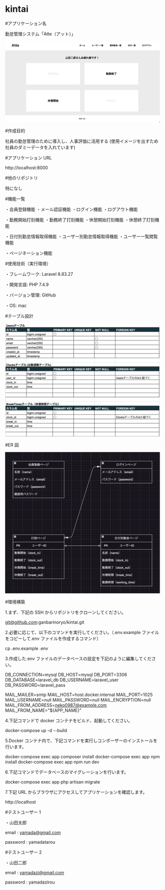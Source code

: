 # kintai

#アプリケーション名

勤怠管理システム「Atte（アット）」

![alt 打刻ページ/ホーム](<スクリーンショット 2024-11-16 22.24.19.png>)

#作成目的

社員の勤怠管理のために導入し、人事評価に活用する
(使用イメージを出すため社員のダミーデータを入れています)

#アプリケーション URL

http://localhost:8000

#他のリポジトリ

特になし

#機能一覧

・会員登録機能
・メール認証機能
・ログイン機能
・ログアウト機能

・勤務開始打刻機能
・勤務終了打刻機能
・休憩開始打刻機能
・休憩終了打刻機能

・日付別勤怠情報取得機能
・ユーザー別勤怠情報取得機能
・ユーザー一覧閲覧機能

・ページネーション機能

#使用技術（実行環境）

・フレームワーク: Laravel 8.83.27

・開発言語: PHP 7.4.9

・バージョン管理: GitHub

・OS: mac

#テーブル設計

![alt テーブル設計](<スクリーンショット 2024-11-16 21.33.14.png>)

#ER 図

![alt ER図](<スクリーンショット 2024-09-20 21.30.56.png>)

#環境構築

1.まず、下記の SSH からリポジトリをクローンしてください。

git@github.com:ganbarinoryo/kintai.git

2.必要に応じて、以下のコマンドを実行してください。（.env.example ファイルをコピーして.env ファイルを作成するコマンド）

cp .env.example .env

3.作成した.env ファイルのデータベースの設定を下記のように編集してください。

DB_CONNECTION=mysql
DB_HOST=mysql
DB_PORT=3306
DB_DATABASE=laravel_db
DB_USERNAME=laravel_user
DB_PASSWORD=laravel_pass

MAIL_MAILER=smtp
MAIL_HOST=host.docker.internal
MAIL_PORT=1025
MAIL_USERNAME=null
MAIL_PASSWORD=null
MAIL_ENCRYPTION=null
MAIL_FROM_ADDRESS=neko0987@example.com
MAIL_FROM_NAME="${APP_NAME}"

4.下記コマンドで docker コンテナをビルド、起動してください。

docker-compose up -d --build

5.Docker コンテナ内で、下記コマンドを実行しコンポーザーのインストールを行います。

docker-compose exec app composer install
docker-compose exec app npm install
docker-compose exec app npm run dev

6.下記コマンドでデータベースのマイグレーションを行います。

docker-compose exec app php artisan migrate

7.下記 URL からブラウザにアクセスしてアプリケーションを確認します。

http://localhost

#テストユーザー 1

・山田太郎

email : yamada@gmail.com

password : yamadatarou

#テストユーザー 2

・山田二郎

email : yamadazi@gmail.com

password : yamadazirou
